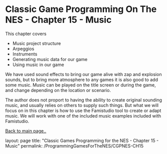 # Classic Game Programming On The NES - Chapter 15 - Music

This chapter covers

- Music project structure
- Arpeggios
- Instruments
- Generating music data for our game
- Using music in our game

We have used sound effects to bring our game alive with zap and explosion sounds, but to bring more atmosphere to any games it is also good to add some music.  Music can be played on the title screen or during the game, and change depending on the location or scenario.

The author does not proport to having the ability to create original sounding music, and usually relies on others to supply such things.  But what we will focus on in this chapter is how to use the Famistudio tool to create or adapt music.  We will work with one of the included music examples included with Famistudio.

[Back to main page..](/ProgammingForTheNES.md)

layout: page
title: "Classic Games Programming for the NES - Chapter 15 - Music"
permalink: /ProgrammingGamesForTheNES/CGPNES-CH15
